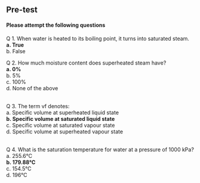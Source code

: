 ## <b> Pre-test</b>
#### Please attempt the following questions

Q 1. When water is heated to its boiling point, it turns into saturated steam.<br>
<b>a. True</b><br>
b. False<br>


Q 2. How much moisture content does superheated steam have?<br>
<b>a. 0%</b><br>
b. 5%<br>
c. 100%<br>
d. None of the above<br><br>

Q 3. The term vf denotes:<br>
a. Specific volume at superheated liquid state<br>
<b>b. Specific volume at saturated liquid state</b><br>
c. Specific volume at saturated vapour state<br>
d. Specific volume at superheated vapour state<br><br>

Q 4. What is the saturation temperature for water at a pressure of 1000 kPa?<br>
a. 255.6℃<br>
<b>b. 179.88℃<br></b>
c. 154.5℃<br>
d. 196℃<br><br>
